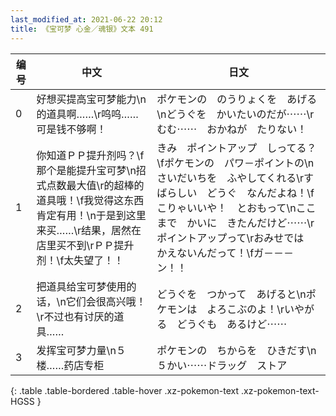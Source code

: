 ```yaml
---
last_modified_at: 2021-06-22 20:12
title: 《宝可梦 心金／魂银》文本 491
---
```

| 编号 | 中文 | 日文 |
| ---- | ---- | ---- |
| 0 | 好想买提高宝可梦能力\n的道具啊……\r呜呜……可是钱不够啊！ | ポケモンの　のうりょくを　あげる\nどうぐを　かいたいのだが⋯⋯\rむむ⋯⋯　おかねが　たりない！ |
| 1 | 你知道ＰＰ提升剂吗？\f那个是能提升宝可梦\n招式点数最大值\r的超棒的道具哦！\f我觉得这东西肯定有用！\n于是到这里来买……\r结果，居然在店里买不到\rＰＰ提升剂！\f太失望了！！ | きみ　ポイントアップ　しってる？\fポケモンの　パワ－ポイントの\nさいだいちを　ふやしてくれる\rすばらしい　どうぐ　なんだよね！\fこりゃいいや！　とおもって\nここまで　かいに　きたんだけど⋯⋯\rポイントアップって\rおみせでは　かえないんだって！\fガ－－－ン！！ |
| 2 | 把道具给宝可梦使用的话，\n它们会很高兴哦！\r不过也有讨厌的道具…… | どうぐを　つかって　あげると\nポケモンは　よろこぶのよ！\rいやがる　どうぐも　あるけど⋯⋯ |
| 3 | 发挥宝可梦力量\n５楼……药店专柜 | ポケモンの　ちからを　ひきだす\n５かい⋯⋯ドラッグ　ストア |
{: .table .table-bordered .table-hover .xz-pokemon-text .xz-pokemon-text-HGSS }